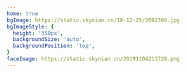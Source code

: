 ```yaml
---
home: true
bgImage: https://static.skynian.cn/18-12-25/2092366.jpg
bgImageStyle: {
  height: '350px',
  backgroundSize: 'auto',
  backgroundPosition: 'top',
}
faceImage: https://static.skynian.cn/20191104213728.png
---
```

